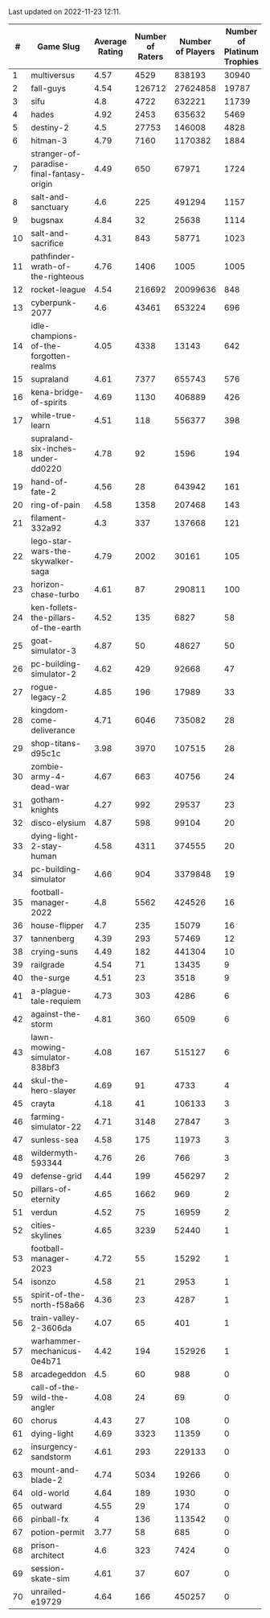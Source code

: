 Last updated on 2022-11-23 12:11.


|#|Game Slug|Average Rating|Number of Raters|Number of Players|Number of Platinum Trophies|Max Rarity (%)|
|---|---|---|---|---|---|---|
|1|multiversus|4.57|4529|838193|30940|78|
|2|fall-guys|4.54|126712|27624858|19787|4|
|3|sifu|4.8|4722|632221|11739|96|
|4|hades|4.92|2453|635632|5469|89|
|5|destiny-2|4.5|27753|146008|4828|95|
|6|hitman-3|4.79|7160|1170382|1884|48|
|7|stranger-of-paradise-final-fantasy-origin|4.49|650|67971|1724|98|
|8|salt-and-sanctuary|4.6|225|491294|1157|83|
|9|bugsnax|4.84|32|25638|1114|97|
|10|salt-and-sacrifice|4.31|843|58771|1023|91|
|11|pathfinder-wrath-of-the-righteous|4.76|1406|1005|1005|39|
|12|rocket-league|4.54|216692|20099636|848|75|
|13|cyberpunk-2077|4.6|43461|653224|696|62|
|14|idle-champions-of-the-forgotten-realms|4.05|4338|13143|642|9|
|15|supraland|4.61|7377|655743|576|99|
|16|kena-bridge-of-spirits|4.69|1130|406889|426|94|
|17|while-true-learn|4.51|118|556377|398|93|
|18|supraland-six-inches-under-dd0220|4.78|92|1596|194|99|
|19|hand-of-fate-2|4.56|28|643942|161|72|
|20|ring-of-pain|4.58|1358|207468|143|96|
|21|filament-332a92|4.3|337|137668|121|93|
|22|lego-star-wars-the-skywalker-saga|4.79|2002|30161|105|98|
|23|horizon-chase-turbo|4.61|87|290811|100|83|
|24|ken-follets-the-pillars-of-the-earth|4.52|135|6827|58|49|
|25|goat-simulator-3|4.87|50|48627|50|90|
|26|pc-building-simulator-2|4.62|429|92668|47|75|
|27|rogue-legacy-2|4.85|196|17989|33|0.8|
|28|kingdom-come-deliverance|4.71|6046|735082|28|30|
|29|shop-titans-d95c1c|3.98|3970|107515|28|98|
|30|zombie-army-4-dead-war|4.67|663|40756|24|66|
|31|gotham-knights|4.27|992|29537|23|34|
|32|disco-elysium|4.87|598|99104|20|28|
|33|dying-light-2-stay-human|4.58|4311|374555|20|0.6|
|34|pc-building-simulator|4.66|904|3379848|19|48|
|35|football-manager-2022|4.8|5562|424526|16|49|
|36|house-flipper|4.7|235|15079|16|93|
|37|tannenberg|4.39|293|57469|12|85|
|38|crying-suns|4.49|182|441304|10|65|
|39|railgrade|4.54|71|13435|9|98|
|40|the-surge|4.51|23|3518|9|94|
|41|a-plague-tale-requiem|4.73|303|4286|6|92|
|42|against-the-storm|4.81|360|6509|6|26|
|43|lawn-mowing-simulator-838bf3|4.08|167|515127|6|88|
|44|skul-the-hero-slayer|4.69|91|4733|4|96|
|45|crayta|4.18|41|106133|3|23|
|46|farming-simulator-22|4.71|3148|27847|3|80|
|47|sunless-sea|4.58|175|11973|3|37|
|48|wildermyth-593344|4.76|26|766|3|0.4|
|49|defense-grid|4.44|199|456297|2|80|
|50|pillars-of-eternity|4.65|1662|969|2|80|
|51|verdun|4.52|75|16959|2|72|
|52|cities-skylines|4.65|3239|52440|1|75|
|53|football-manager-2023|4.72|55|15292|1|80|
|54|isonzo|4.58|21|2953|1|61|
|55|spirit-of-the-north-f58a66|4.36|23|4287|1|58|
|56|train-valley-2-3606da|4.07|65|401|1|88|
|57|warhammer-mechanicus-0e4b71|4.42|194|152926|1|24|
|58|arcadegeddon|4.5|60|988|0|94|
|59|call-of-the-wild-the-angler|4.08|24|69|0|96|
|60|chorus|4.43|27|108|0|86|
|61|dying-light|4.69|3323|11359|0|97|
|62|insurgency-sandstorm|4.61|293|229133|0|6|
|63|mount-and-blade-2|4.74|5034|19266|0|5|
|64|old-world|4.64|189|1930|0|86|
|65|outward|4.55|29|174|0|82|
|66|pinball-fx|4|136|113542|0|86|
|67|potion-permit|3.77|58|685|0|98|
|68|prison-architect|4.6|323|7424|0|39|
|69|session-skate-sim|4.61|37|607|0|27|
|70|unrailed-e19729|4.64|166|450257|0|3|
